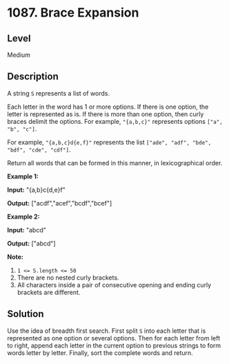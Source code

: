# 1087. Brace Expansion
## Level
Medium

## Description
A string `S` represents a list of words.

Each letter in the word has 1 or more options. If there is one option, the letter is represented as is. If there is more than one option, then curly braces delimit the options. For example, `"{a,b,c}"` represents options `["a", "b", "c"]`.

For example, `"{a,b,c}d{e,f}"` represents the list `["ade", "adf", "bde", "bdf", "cde", "cdf"]`.

Return all words that can be formed in this manner, in lexicographical order.

**Example 1:**

**Input:** "{a,b}c{d,e}f"

**Output:** ["acdf","acef","bcdf","bcef"]

**Example 2:**

**Input:** "abcd"

**Output:** ["abcd"]

**Note:**

1. `1 <= S.length <= 50`
2. There are no nested curly brackets.
3. All characters inside a pair of consecutive opening and ending curly brackets are different.

## Solution
Use the idea of breadth first search. First split `S` into each letter that is represented as one option or several options. Then for each letter from left to right, append each letter in the current option to previous strings to form words letter by letter. Finally, sort the complete words and return.
